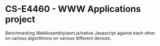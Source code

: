 # CS-E4460 - WWW Applications project
Benchmarking WebAssembly/asm.js/native Javascript against each other on various
algorithmns on various different devices.
